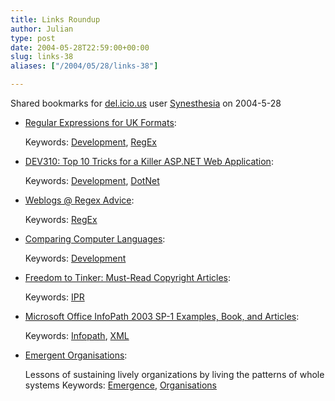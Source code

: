 ```yaml
---
title: Links Roundup
author: Julian
type: post
date: 2004-05-28T22:59:00+00:00
slug: links-38 
aliases: ["/2004/05/28/links-38"]

---
```

Shared bookmarks for [del.icio.us][1] user  [Synesthesia][2] on 2004-5-28

  * [Regular Expressions for UK Formats][3]:
   
    Keywords: [Development][4], [RegEx][5]
  * [DEV310: Top 10 Tricks for a Killer ASP.NET Web Application][6]:
   
    Keywords: [Development][4], [DotNet][7]
  * [Weblogs @ Regex Advice][8]:
   
    Keywords: [RegEx][5]
  * [Comparing Computer Languages][9]:
   
    Keywords: [Development][4]
  * [Freedom to Tinker: Must-Read Copyright Articles][10]:
   
    Keywords: [IPR][11]
  * [Microsoft Office InfoPath 2003 SP-1 Examples, Book, and Articles][12]:
   
    Keywords: [Infopath][13], [XML][14]
  * [Emergent Organisations][15]:
  
    Lessons of sustaining lively organizations by living the patterns of whole systems Keywords: [Emergence][16], [Organisations][17]

 [1]: https://del.icio.us/
 [2]: https://del.icio.us/synesthesia
 [3]: https://blogs.msdn.com/tims/archive/2004/04/06/108325.aspx "https://blogs.msdn.com/tims/archive/2004/04/06/108325.aspx"
 [4]: https://del.icio.us/synesthesia/Development
 [5]: https://del.icio.us/synesthesia/RegEx
 [6]: https://blogs.msdn.com/tims/archive/2004/05/24/140741.aspx "https://blogs.msdn.com/tims/archive/2004/05/24/140741.aspx"
 [7]: https://del.icio.us/synesthesia/DotNet
 [8]: https://blogs.regexadvice.com/ "https://blogs.regexadvice.com/"
 [9]: https://www.cpcug.org/user/clemenzi/technical/Languages/ "https://www.cpcug.org/user/clemenzi/technical/Languages/"
 [10]: https://www.freedom-to-tinker.com/archives/000609.html "https://www.freedom-to-tinker.com/archives/000609.html"
 [11]: https://del.icio.us/synesthesia/IPR
 [12]: https://www.oakleaf.ws/InfoPath/ "https://www.oakleaf.ws/InfoPath/"
 [13]: https://del.icio.us/synesthesia/Infopath
 [14]: https://del.icio.us/synesthesia/XML
 [15]: https://www.opencirclecompany.com/BookStarter-EmergentOrganizations.htm "https://www.opencirclecompany.com/BookStarter-EmergentOrganizations.htm"
 [16]: https://del.icio.us/synesthesia/Emergence
 [17]: https://del.icio.us/synesthesia/Organisations
